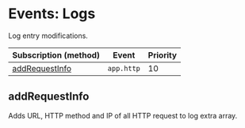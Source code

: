 # Events: Logs

Log entry modifications.

| Subscription (method)             | Event      | Priority |
|-----------------------------------|------------|----------|
| [addRequestInfo](#addrequestinfo) | `app.http` | 10       |

## addRequestInfo

Adds URL, HTTP method and IP of all HTTP request to log extra array.